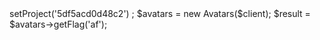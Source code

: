 <?php

use Appwrite\Client;
use Appwrite\Services\Avatars;

$client = new Client();

$client
    ->setProject('5df5acd0d48c2')
;

$avatars = new Avatars($client);

$result = $avatars->getFlag('af');